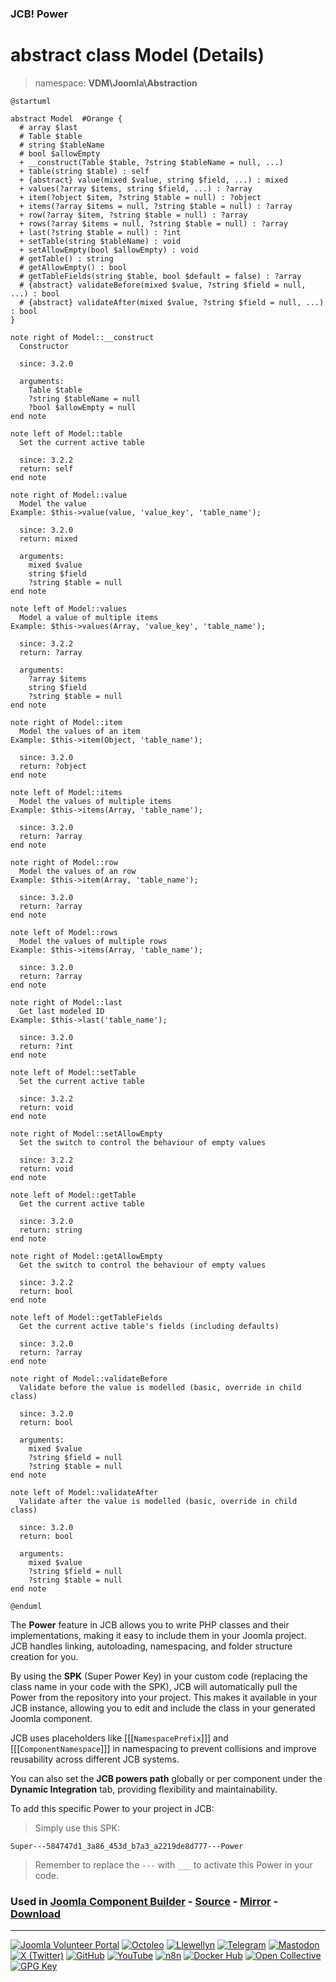 ### JCB! Power
# abstract class Model (Details)
> namespace: **VDM\Joomla\Abstraction**

```uml
@startuml

abstract Model  #Orange {
  # array $last
  # Table $table
  # string $tableName
  # bool $allowEmpty
  + __construct(Table $table, ?string $tableName = null, ...)
  + table(string $table) : self
  + {abstract} value(mixed $value, string $field, ...) : mixed
  + values(?array $items, string $field, ...) : ?array
  + item(?object $item, ?string $table = null) : ?object
  + items(?array $items = null, ?string $table = null) : ?array
  + row(?array $item, ?string $table = null) : ?array
  + rows(?array $items = null, ?string $table = null) : ?array
  + last(?string $table = null) : ?int
  + setTable(string $tableName) : void
  + setAllowEmpty(bool $allowEmpty) : void
  # getTable() : string
  # getAllowEmpty() : bool
  # getTableFields(string $table, bool $default = false) : ?array
  # {abstract} validateBefore(mixed $value, ?string $field = null, ...) : bool
  # {abstract} validateAfter(mixed $value, ?string $field = null, ...) : bool
}

note right of Model::__construct
  Constructor

  since: 3.2.0
  
  arguments:
    Table $table
    ?string $tableName = null
    ?bool $allowEmpty = null
end note

note left of Model::table
  Set the current active table

  since: 3.2.2
  return: self
end note

note right of Model::value
  Model the value
Example: $this->value(value, 'value_key', 'table_name');

  since: 3.2.0
  return: mixed
  
  arguments:
    mixed $value
    string $field
    ?string $table = null
end note

note left of Model::values
  Model a value of multiple items
Example: $this->values(Array, 'value_key', 'table_name');

  since: 3.2.2
  return: ?array
  
  arguments:
    ?array $items
    string $field
    ?string $table = null
end note

note right of Model::item
  Model the values of an item
Example: $this->item(Object, 'table_name');

  since: 3.2.0
  return: ?object
end note

note left of Model::items
  Model the values of multiple items
Example: $this->items(Array, 'table_name');

  since: 3.2.0
  return: ?array
end note

note right of Model::row
  Model the values of an row
Example: $this->item(Array, 'table_name');

  since: 3.2.0
  return: ?array
end note

note left of Model::rows
  Model the values of multiple rows
Example: $this->items(Array, 'table_name');

  since: 3.2.0
  return: ?array
end note

note right of Model::last
  Get last modeled ID
Example: $this->last('table_name');

  since: 3.2.0
  return: ?int
end note

note left of Model::setTable
  Set the current active table

  since: 3.2.2
  return: void
end note

note right of Model::setAllowEmpty
  Set the switch to control the behaviour of empty values

  since: 3.2.2
  return: void
end note

note left of Model::getTable
  Get the current active table

  since: 3.2.0
  return: string
end note

note right of Model::getAllowEmpty
  Get the switch to control the behaviour of empty values

  since: 3.2.2
  return: bool
end note

note left of Model::getTableFields
  Get the current active table's fields (including defaults)

  since: 3.2.0
  return: ?array
end note

note right of Model::validateBefore
  Validate before the value is modelled (basic, override in child class)

  since: 3.2.0
  return: bool
  
  arguments:
    mixed $value
    ?string $field = null
    ?string $table = null
end note

note left of Model::validateAfter
  Validate after the value is modelled (basic, override in child class)

  since: 3.2.0
  return: bool
  
  arguments:
    mixed $value
    ?string $field = null
    ?string $table = null
end note

@enduml
```

The **Power** feature in JCB allows you to write PHP classes and their implementations,
making it easy to include them in your Joomla project. JCB handles linking, autoloading,
namespacing, and folder structure creation for you.

By using the **SPK** (Super Power Key) in your custom code (replacing the class name
in your code with the SPK), JCB will automatically pull the Power from the repository
into your project. This makes it available in your JCB instance, allowing you to edit
and include the class in your generated Joomla component.

JCB uses placeholders like [[[`NamespacePrefix`]]] and [[[`ComponentNamespace`]]] in
namespacing to prevent collisions and improve reusability across different JCB systems.

You can also set the **JCB powers path** globally or per component under the
**Dynamic Integration** tab, providing flexibility and maintainability.

To add this specific Power to your project in JCB:

> Simply use this SPK:
```
Super---584747d1_3a86_453d_b7a3_a2219de8d777---Power
```
> Remember to replace the `---` with `___` to activate this Power in your code.

### Used in [Joomla Component Builder](https://www.joomlacomponentbuilder.com) - [Source](https://git.vdm.dev/joomla/Component-Builder) - [Mirror](https://github.com/vdm-io/Joomla-Component-Builder) - [Download](https://git.vdm.dev/joomla/pkg-component-builder/releases)

---
[![Joomla Volunteer Portal](https://img.shields.io/badge/-Joomla-gold?logo=joomla)](https://volunteers.joomla.org/joomlers/1396-llewellyn-van-der-merwe "Join Llewellyn on the Joomla Volunteer Portal: Shaping the Future Together!") [![Octoleo](https://img.shields.io/badge/-Octoleo-black?logo=linux)](https://git.vdm.dev/octoleo "--quiet") [![Llewellyn](https://img.shields.io/badge/-Llewellyn-ffffff?logo=gitea)](https://git.vdm.dev/Llewellyn "Collaborate and Innovate with Llewellyn on Git: Building a Better Code Future!") [![Telegram](https://img.shields.io/badge/-Telegram-blue?logo=telegram)](https://t.me/Joomla_component_builder "Join Llewellyn and the Community on Telegram: Building Joomla Components Together!") [![Mastodon](https://img.shields.io/badge/-Mastodon-9e9eec?logo=mastodon)](https://joomla.social/@llewellyn "Connect and Engage with Llewellyn on Joomla Social: Empowering Communities, One Post at a Time!") [![X (Twitter)](https://img.shields.io/badge/-X-black?logo=x)](https://x.com/llewellynvdm "Join the Conversation with Llewellyn on X: Where Ideas Take Flight!") [![GitHub](https://img.shields.io/badge/-GitHub-181717?logo=github)](https://github.com/Llewellynvdm "Build, Innovate, and Thrive with Llewellyn on GitHub: Turning Ideas into Impact!") [![YouTube](https://img.shields.io/badge/-YouTube-ff0000?logo=youtube)](https://www.youtube.com/@OctoYou "Explore, Learn, and Create with Llewellyn on YouTube: Your Gateway to Inspiration!") [![n8n](https://img.shields.io/badge/-n8n-black?logo=n8n)](https://n8n.io/creators/octoleo "Effortless Automation and Impactful Workflows with Llewellyn on n8n!") [![Docker Hub](https://img.shields.io/badge/-Docker-grey?logo=docker)](https://hub.docker.com/u/llewellyn "Llewellyn on Docker: Containerize Your Creativity!") [![Open Collective](https://img.shields.io/badge/-Donate-green?logo=opencollective)](https://opencollective.com/joomla-component-builder "Donate towards JCB: Help Llewellyn financially so he can continue developing this great tool!") [![GPG Key](https://img.shields.io/badge/-GPG-blue?logo=gnupg)](https://git.vdm.dev/Llewellyn/gpg "Unlock Trust and Security with Llewellyn's GPG Key: Your Gateway to Verified Connections!")